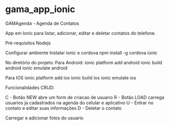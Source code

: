 # gama_app_ionic
GAMAgenda -  Agenda de Contatos

App em Ionic para listar, adicionar, editar e deletar contatos do telefone.

Pré-requisitos
Nodejs

Configurar ambiente
Instalar ionic e cordova
npm install -g cordova ionic

No diretório do projeto:
Para Android:
ionic platform add android
ionic build android
ionic emulate android

Para IOS
ionic platform add ios
ionic build ios
ionic emulate ios


Funcionalidades CRUD:
 
C - Botão NEW abre um form de criacao de usuario
R - Botão LOAD carrega usuarios ja cadastrados na agenda do celular e aplicativo
U - Entrar no contato e editar suas informações
D - Deletar o contato

Carregar e adicionar fotos do usuario